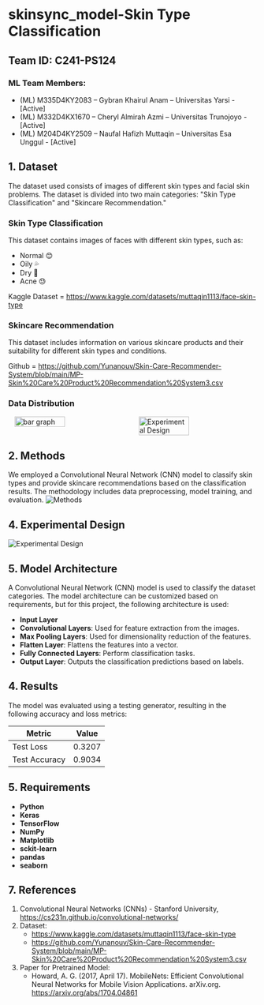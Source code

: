 # skinsync_model-Skin Type Classification
## Team ID: C241-PS124

### ML Team Members:
- (ML) M335D4KY2083 – Gybran Khairul Anam – Universitas Yarsi - [Active]
- (ML) M332D4KX1670 – Cheryl Almirah Azmi – Universitas Trunojoyo - [Active]
- (ML) M204D4KY2509 – Naufal Hafizh Muttaqin – Universitas Esa Unggul - [Active]

## 1. Dataset
The dataset used consists of images of different skin types and facial skin problems. The dataset is divided into two main categories: "Skin Type Classification" and "Skincare Recommendation."

### Skin Type Classification
This dataset contains images of faces with different skin types, such as:
- Normal 😊
- Oily 💦
- Dry 🌵
- Acne 😓

Kaggle Dataset = https://www.kaggle.com/datasets/muttaqin1113/face-skin-type

### Skincare Recommendation
This dataset includes information on various skincare products and their suitability for different skin types and conditions.

Github = https://github.com/Yunanouv/Skin-Care-Recommender-System/blob/main/MP-Skin%20Care%20Product%20Recommendation%20System3.csv


### Data Distribution
<div style="display: flex; justify-content: space-around;">
  <img src="https://cdn.discordapp.com/attachments/1200427587940392991/1253651700594511944/rABdpn0AAACRixQAAEAkpAAAACIhBQAAEAkpAACASEgBAABEQgoAACASUgAAAJGQAgAAiD4ymU8DB3Rt5wAAAABJRU5ErkJggg.png?ex=6676a1a1&is=66755021&hm=78cee51f725fb871631e294d25271993dad5f2d01baed89b600e33b51ee76622&" alt="bar graph" width="45%">
  <img src="https://cdn.discordapp.com/attachments/1200427587940392991/1253651667975405580/w8elyhbdNOfYgAAAABJRU5ErkJggg.png?ex=6676a199&is=66755019&hm=51edae12b36970ed29c4b6e1b84a25fb6bbebba88b40422b1fa15dd3abe8d5d5&" alt="Experimental Design" width="45%">
</div>


## 2. Methods
We employed a Convolutional Neural Network (CNN) model to classify skin types and provide skincare recommendations based on the classification results. The methodology includes data preprocessing, model training, and evaluation.
![Methods](https://cdn.discordapp.com/attachments/1200427587940392991/1253651308683071489/Frame_15299.png?ex=6676a143&is=66754fc3&hm=d324614970a96964660cf406e0e293bc80438ac90712c4288d19173404e98180&)


## 4. Experimental Design
![Experimental Design](https://i.sstatic.net/osBuF.png)


## 5. Model Architecture
A Convolutional Neural Network (CNN) model is used to classify the dataset categories. The model architecture can be customized based on requirements, but for this project, the following architecture is used:
- **Input Layer**
- **Convolutional Layers**: Used for feature extraction from the images.
- **Max Pooling Layers**: Used for dimensionality reduction of the features.
- **Flatten Layer**: Flattens the features into a vector.
- **Fully Connected Layers**: Perform classification tasks.
- **Output Layer**: Outputs the classification predictions based on labels.

## 4. Results
The model was evaluated using a testing generator, resulting in the following accuracy and loss metrics:

| Metric       | Value   |
|--------------|---------|
| Test Loss    | 0.3207  |
| Test Accuracy| 0.9034  |

## 5. Requirements
- **Python**
- **Keras** 
- **TensorFlow** 
- **NumPy** 
- **Matplotlib** 
- **sckit-learn**
- **pandas**
- **seaborn**


## 7. References
1. Convolutional Neural Networks (CNNs) - Stanford University, https://cs231n.github.io/convolutional-networks/
3. Dataset:
   - https://www.kaggle.com/datasets/muttaqin1113/face-skin-type
   - https://github.com/Yunanouv/Skin-Care-Recommender-System/blob/main/MP-Skin%20Care%20Product%20Recommendation%20System3.csv
4. Paper for Pretrained Model:
   - Howard, A. G. (2017, April 17). MobileNets: Efficient Convolutional Neural Networks for Mobile Vision Applications. arXiv.org. https://arxiv.org/abs/1704.04861




















